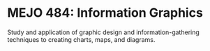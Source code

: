 # MEJO 484: Information Graphics

Study and application of graphic design and information-gathering techniques to creating charts, maps, and diagrams.